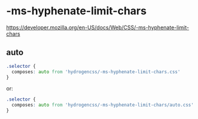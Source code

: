 # -ms-hyphenate-limit-chars

https://developer.mozilla.org/en-US/docs/Web/CSS/-ms-hyphenate-limit-chars

## auto
```css
.selector {
  composes: auto from 'hydrogencss/-ms-hyphenate-limit-chars.css'
}
```

or:
```css
.selector {
  composes: auto from 'hydrogencss/-ms-hyphenate-limit-chars/auto.css'
}
```


